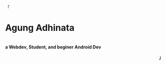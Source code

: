 <p align="left"><samp>「</samp></p>
<p align="center">
  <samp>
    <h1><b>Agung Adhinata</b></h1>
    <br>
    <b>
    a Webdev, Student, and beginer Android Dev
    </b>
   </samp>
</p>
<p align="right"><strong><samp>」</samp></strong></p>
